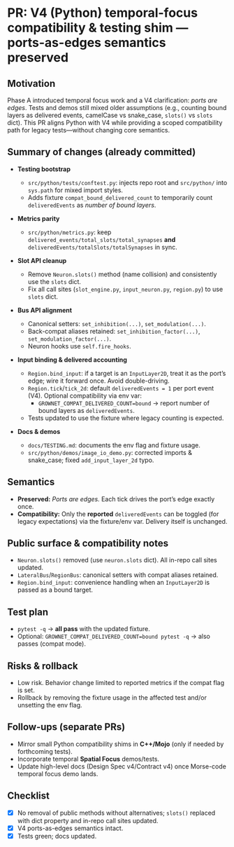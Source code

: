# PR: V4 (Python) temporal-focus compatibility & testing shim — ports-as-edges semantics preserved

## Motivation
Phase A introduced temporal focus work and a V4 clarification: *ports are edges*. Tests and demos still mixed older assumptions (e.g., counting bound layers as delivered events, camelCase vs snake_case, `slots()` vs `slots` dict). This PR aligns Python with V4 while providing a scoped compatibility path for legacy tests—without changing core semantics.

## Summary of changes (already committed)
- **Testing bootstrap**
  - `src/python/tests/conftest.py`: injects repo root and `src/python/` into `sys.path` for mixed import styles.
  - Adds fixture `compat_bound_delivered_count` to temporarily count `deliveredEvents` as *number of bound layers*.

- **Metrics parity**
  - `src/python/metrics.py`: keep `delivered_events/total_slots/total_synapses` **and** `deliveredEvents/totalSlots/totalSynapses` in sync.

- **Slot API cleanup**
  - Remove `Neuron.slots()` method (name collision) and consistently use the `slots` dict.
  - Fix all call sites (`slot_engine.py`, `input_neuron.py`, `region.py`) to use `slots` dict.

- **Bus API alignment**
  - Canonical setters: `set_inhibition(...)`, `set_modulation(...)`.
  - Back-compat aliases retained: `set_inhibition_factor(...)`, `set_modulation_factor(...)`.
  - Neuron hooks use `self.fire_hooks`.

- **Input binding & delivered accounting**
  - `Region.bind_input`: if a target is an `InputLayer2D`, treat it as the port’s edge; wire it forward once. Avoid double-driving.
  - `Region.tick`/`tick_2d`: default `deliveredEvents = 1` per port event (V4). Optional compatibility via env var:
    - `GROWNET_COMPAT_DELIVERED_COUNT=bound` → report number of bound layers as `deliveredEvents`.
  - Tests updated to use the fixture where legacy counting is expected.

- **Docs & demos**
  - `docs/TESTING.md`: documents the env flag and fixture usage.
  - `src/python/demos/image_io_demo.py`: corrected imports & snake_case; fixed `add_input_layer_2d` typo.

## Semantics
- **Preserved:** *Ports are edges.* Each tick drives the port’s edge exactly once.
- **Compatibility:** Only the **reported** `deliveredEvents` can be toggled (for legacy expectations) via the fixture/env var. Delivery itself is unchanged.

## Public surface & compatibility notes
- `Neuron.slots()` removed (use `neuron.slots` dict). All in-repo call sites updated.
- `LateralBus`/`RegionBus`: canonical setters with compat aliases retained.
- `Region.bind_input`: convenience handling when an `InputLayer2D` is passed as a bound target.

## Test plan
- `pytest -q` → **all pass** with the updated fixture.
- Optional: `GROWNET_COMPAT_DELIVERED_COUNT=bound pytest -q` → also passes (compat mode).

## Risks & rollback
- Low risk. Behavior change limited to reported metrics if the compat flag is set.
- Rollback by removing the fixture usage in the affected test and/or unsetting the env flag.

## Follow-ups (separate PRs)
- Mirror small Python compatibility shims in **C++/Mojo** (only if needed by forthcoming tests).
- Incorporate temporal **Spatial Focus** demos/tests.
- Update high-level docs (Design Spec v4/Contract v4) once Morse-code temporal focus demo lands.

## Checklist
- [x] No removal of public methods without alternatives; `slots()` replaced with dict property and in-repo call sites updated.
- [x] V4 ports-as-edges semantics intact.
- [x] Tests green; docs updated.
